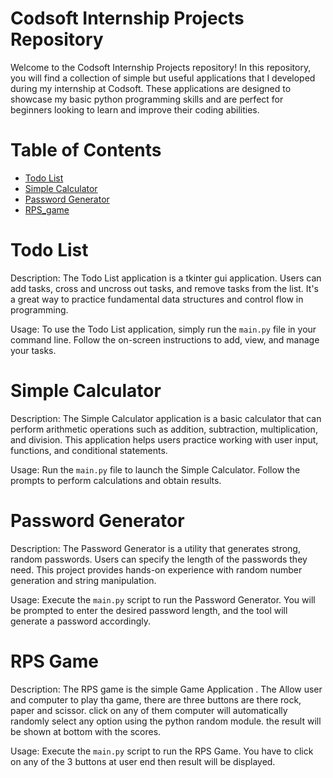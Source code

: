 # Codsoft Internship Projects Repository
Welcome to the Codsoft Internship Projects repository! In this repository, you will find a collection of simple but useful applications that I developed during my internship at Codsoft. These applications are designed to showcase my basic python programming skills and are perfect for beginners looking to learn and improve their coding abilities.

# Table of Contents
* [Todo List](Todo_List)
* [Simple Calculator](simple_calculator)
* [Password Generator](password_generator)
* [RPS_game](RPS_game)

# Todo List
Description: The Todo List application is a tkinter gui application. Users can add tasks, cross and uncross out tasks, and remove tasks from the list. It's a great way to practice fundamental data structures and control flow in programming.

Usage: To use the Todo List application, simply run the ```main.py``` file in your command line. Follow the on-screen instructions to add, view, and manage your tasks.

# Simple Calculator
Description: The Simple Calculator application is a basic calculator that can perform arithmetic operations such as addition, subtraction, multiplication, and division. This application helps users practice working with user input, functions, and conditional statements.

Usage: Run the ``main.py`` file to launch the Simple Calculator. Follow the prompts to perform calculations and obtain results.

# Password Generator
Description: The Password Generator is a utility that generates strong, random passwords. Users can specify the length of the passwords they need. This project provides hands-on experience with random number generation and string manipulation.

Usage: Execute the ``main.py`` script to run the Password Generator. You will be prompted to enter the desired password length, and the tool will generate a password accordingly.

# RPS Game
Description: The RPS game is the simple Game Application . The Allow user and computer to play tha game, there are three buttons are there rock, paper and scissor. click on any of them computer will automatically randomly select any option using the python random module. the result will be shown at bottom with the scores.

Usage: Execute the ``main.py`` script to run the RPS Game. You have to click on any of the 3 buttons at user end then result will be displayed.
